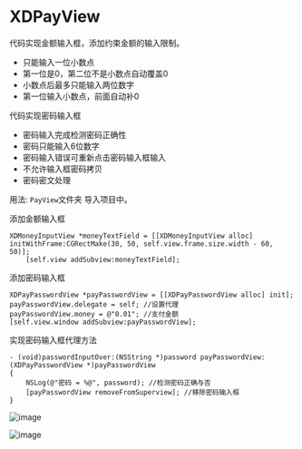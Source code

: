 # XDPayView

代码实现金额输入框，添加约束金额的输入限制。

- 只能输入一位小数点
- 第一位是0，第二位不是小数点自动覆盖0
- 小数点后最多只能输入两位数字
- 第一位输入小数点，前面自动补0

代码实现密码输入框

- 密码输入完成检测密码正确性
- 密码只能输入6位数字
- 密码输入错误可重新点击密码输入框输入
- 不允许输入框密码拷贝
- 密码密文处理

用法: `PayView`文件夹 导入项目中。

添加金额输入框

```
XDMoneyInputView *moneyTextField = [[XDMoneyInputView alloc] initWithFrame:CGRectMake(30, 50, self.view.frame.size.width - 60, 50)];
    [self.view addSubview:moneyTextField];
```

添加密码输入框

```
XDPayPasswordView *payPasswordView = [[XDPayPasswordView alloc] init];
payPasswordView.delegate = self; //设置代理
payPasswordView.money = @"0.01"; //支付金额
[self.view.window addSubview:payPasswordView];
```

实现密码输入框代理方法

```
- (void)passwordInputOver:(NSString *)password payPasswordView:(XDPayPasswordView *)payPasswordView
{
    NSLog(@"密码 = %@", password); //检测密码正确与否
    [payPasswordView removeFromSuperview]; //移除密码输入框
}
```

![image](http://oalg33nuc.bkt.clouddn.com/image/QQ20160724-0.png)


![image](http://oalg33nuc.bkt.clouddn.com/image/QQ20160724-1.png)